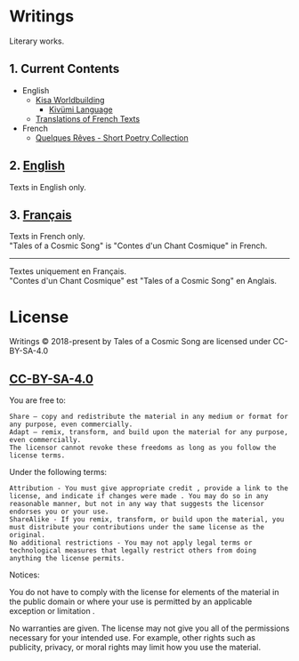 
# Writings

Literary works.

## 1. Current Contents

- English
    - [Kisa Worldbuilding](<English/Kisa Worldbuilding/>)
        - [Kivümi Language](<English/Kisa Worldbuilding/Kivümi Language/>)
    - [Translations of French Texts](/English/Translations/)
- French
    - [Quelques Rêves - Short Poetry Collection](/Français/Quelques%20Rêves/)

## 2. [English](English)

Texts in English only.  

## 3. [Français](Français)

Texts in French only.  
"Tales of a Cosmic Song" is "Contes d'un Chant Cosmique" in French.  

---

Textes uniquement en Français.  
"Contes d'un Chant Cosmique" est "Tales of a Cosmic Song" en Anglais.

# License

Writings © 2018-present by Tales of a Cosmic Song are licensed under CC-BY-SA-4.0

<!-- SPDX-License-Identifier: CC-BY-SA-4.0 -->

## [CC-BY-SA-4.0](LICENSE)

You are free to:

    Share — copy and redistribute the material in any medium or format for any purpose, even commercially.
    Adapt — remix, transform, and build upon the material for any purpose, even commercially.
    The licensor cannot revoke these freedoms as long as you follow the license terms.

Under the following terms:

    Attribution - You must give appropriate credit , provide a link to the license, and indicate if changes were made . You may do so in any reasonable manner, but not in any way that suggests the licensor endorses you or your use.
    ShareAlike - If you remix, transform, or build upon the material, you must distribute your contributions under the same license as the original.
    No additional restrictions - You may not apply legal terms or technological measures that legally restrict others from doing anything the license permits.

Notices:

You do not have to comply with the license for elements of the material in the public domain or where your use is permitted by an applicable exception or limitation .

No warranties are given. The license may not give you all of the permissions necessary for your intended use. For example, other rights such as publicity, privacy, or moral rights may limit how you use the material.
